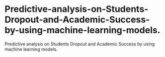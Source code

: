 # Predictive-analysis-on-Students-Dropout-and-Academic-Success-by-using-machine-learning-models.
Predictive analysis on Students Dropout and Academic Success by using machine learning models.
